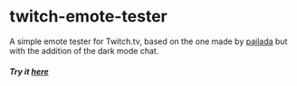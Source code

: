 ﻿# twitch-emote-tester
A simple emote tester for Twitch.tv, based on the one made by [pajlada](https://github.com/pajlada) but with the addition of the dark mode chat.

##### Try it [here](https://madlunarii.github.io/twitch-emote-tester/)